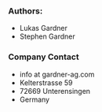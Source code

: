 ### Authors:

- Lukas Gardner
- Stephen Gardner

### Company Contact

- info at gardner-ag.com
- Kelterstrasse 59
- 72669 Unterensingen
- Germany
